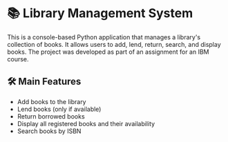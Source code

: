 # 📚 Library Management System

This is a console-based Python application that manages a library's collection of books. It allows users to add, lend, return, search, and display books. The project was developed as part of an assignment for an IBM course.

## 🛠️ Main Features

- Add books to the library
- Lend books (only if available)
- Return borrowed books
- Display all registered books and their availability
- Search books by ISBN
